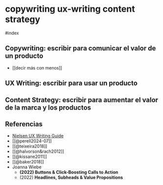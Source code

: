 # copywriting ux-writing content strategy
#index

## Copywriting: escribir para comunicar el valor de un producto

- [[decir más con menos]]

## UX Writing: escribir para usar un producto

## Content Strategy: escribir para aumentar el valor de la marca y los productos

## Referencias

- [Nielsen UX Writing Guide](https://www.nngroup.com/articles/ux-writing-study-guide/)
- [[@perell2024-07]]
- [[@teixeira2018]]
- [[@halvorson&rach2012]]
- [[@kissane2011]]
- [[@baker2018]]
- Joanna Wiebe
    - **(2022) Buttons & Click-Boosting Calls to Action**
    - (2022) **Headlines, Subheads & Value Propositions**